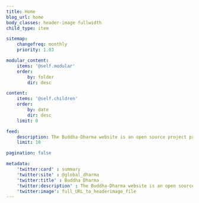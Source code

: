 ```yaml
---
title: Home
blog_url: home
body_classes: header-image fullwidth
child_type: item

sitemap:
    changefreq: monthly
    priority: 1.03

modular_content:
    items: '@self.modular'
    order:
        by: folder
        dir: desc

content:
    items: '@self.children'
    order:
        by: date
        dir: desc
    limit: 0

feed:
    description: The Buddha-Dharma website is an open source project promoting and organizing an open sangha.
    limit: 10

pagination: false

metadata:
    'twitter:card' : summary
    'twitter:site' : @global_dharma
    'twitter:title' : Buddha Dharma
    'twitter:description' : The Buddha-Dharma website is an open source project promoting and organizing an open sangha.
    'twitter:image': full_URL_to_headerimage_file
---
```

